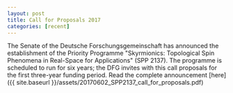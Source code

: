 ```yaml
---
layout: post
title: Call for Proposals 2017
categories: [recent]
---
```


The Senate of the Deutsche Forschungsgemeinschaft
has announced the establishment of the Priority Programme
"Skyrmionics: Topological Spin Phenomena in Real-Space for Applications" (SPP 2137).
The programme is scheduled to run for six years; the DFG invites with this call
proposals for the first three-year funding period. Read the complete announcement [here]({{ site.baseurl }}/assets/20170602_SPP2137_call_for_proposals.pdf)
